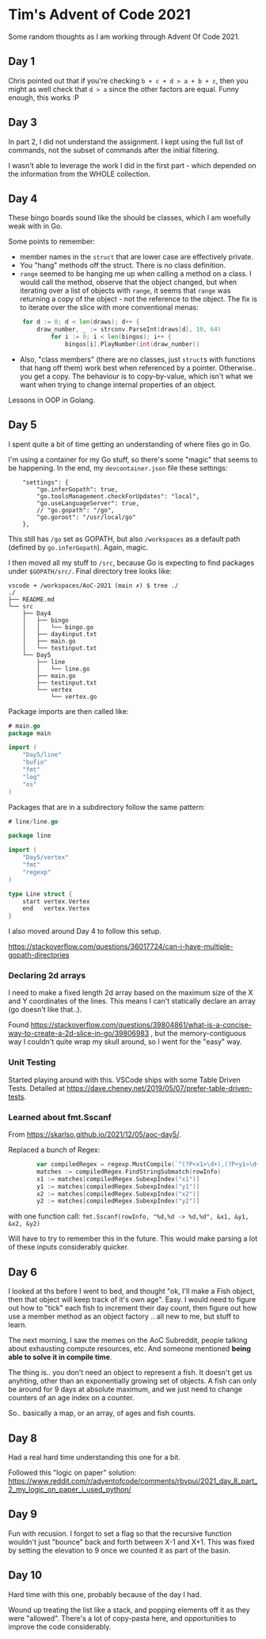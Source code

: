 # Tim's Advent of Code 2021

Some random thoughts as I am working through Advent Of Code 2021.

## Day 1

Chris pointed out that if you're checking `b + c + d > a + b + c`, then you might as well check that `d > a` since the other factors are equal. Funny enough, this works :P

## Day 3

In part 2, I did not understand the assignment. I kept using the full list of commands, not the subset of commands after the initial filtering.

I wasn't able to leverage the work I did in the first part - which depended on the information from the WHOLE collection.

## Day 4

These bingo boards sound like the should be classes, which I am woefully weak with in Go.

Some points to remember:
- member names in the `struct` that are lower case are effectively private.
- You "hang" methods off the struct. There is no class definition.
- `range` seemed to be hanging me up when calling a method on a class.  I would call the method, observe that the object changed, but when iterating over a list of objects with `range`, it seems that `range` was returning a copy of the object - not the reference to the object.  The fix is to iterate over the slice with more conventional menas:

```go
	for d := 0; d < len(draws); d++ {
		draw_number, _ := strconv.ParseInt(draws[d], 10, 64)
			for i := 0; i < len(bingos); i++ {
				bingos[i].PlayNumber(int(draw_number))
```
- Also, "class members" (there are no classes, just `struct`s with functions that hang off them) work best when referenced by a pointer.  Otherwise..  you get a copy. The behaviour is to copy-by-value, which isn't what we want when trying to change internal properties of an object.

Lessons in OOP in Golang.

## Day 5

I spent quite a bit of time getting an understanding of where files go in Go.

I'm using a container for my Go stuff, so there's some "magic" that seems to be happening.  In the end, my `devcontainer.json` file these settings:

```
	"settings": {
		"go.inferGopath": true,
		"go.toolsManagement.checkForUpdates": "local",
		"go.useLanguageServer": true,
		// "go.gopath": "/go",
		"go.goroot": "/usr/local/go"
	},
```

This still has `/go` set as GOPATH, but also `/workspaces` as a default path (defined by `go.inferGopath`).  Again, magic.

I then moved all my stuff to `/src`, because Go is expecting to find packages under `$GOPATH/src/`.  Final directory tree looks like:
```
vscode ➜ /workspaces/AoC-2021 (main ✗) $ tree ./
./
├── README.md
└── src
    ├── Day4
    │   ├── bingo
    │   │   └── bingo.go
    │   ├── day4input.txt
    │   ├── main.go
    │   └── testinput.txt
    └── Day5
        ├── line
        │   └── line.go
        ├── main.go
        ├── testinput.txt
        └── vertex
            └── vertex.go
```

Package imports are then called like:

```go
# main.go
package main

import (
	"Day5/line"
	"bufio"
	"fmt"
	"log"
	"os"
)
```

Packages that are in a subdirectory follow the same pattern:
```go
# line/line.go

package line

import (
	"Day5/vertex"
	"fmt"
	"regexp"
)

type Line struct {
	start vertex.Vertex
	end   vertex.Vertex
}
```

I also moved around Day 4 to follow this setup.

https://stackoverflow.com/questions/36017724/can-i-have-multiple-gopath-directories

### Declaring 2d arrays
I need to make a fixed length 2d array based on the maximum size of the X and Y coordinates of the lines.  This means I can't statically declare an array (go doesn't like that..).

Found https://stackoverflow.com/questions/39804861/what-is-a-concise-way-to-create-a-2d-slice-in-go/39806983 , but the memory-contiguous way I couldn't quite wrap my skull around, so I went for the "easy" way.

### Unit Testing

Started playing around with this.  VSCode ships with some Table Driven Tests.  Detailed at https://dave.cheney.net/2019/05/07/prefer-table-driven-tests.

### Learned about fmt.Sscanf

From https://skarlso.github.io/2021/12/05/aoc-day5/.

Replaced a bunch of Regex:
```go
		var compiledRegex = regexp.MustCompile(`^(?P<x1>\d+),(?P<y1>\d+) -> (?P<x2>\d+),(?P<y2>\d+)$`)
		matches := compiledRegex.FindStringSubmatch(rowInfo)
		x1 := matches[compiledRegex.SubexpIndex("x1")]
		y1 := matches[compiledRegex.SubexpIndex("y1")]
		x2 := matches[compiledRegex.SubexpIndex("x2")]
		y2 := matches[compiledRegex.SubexpIndex("y2")]
```

with one function call: `fmt.Sscanf(rowInfo, "%d,%d -> %d,%d", &x1, &y1, &x2, &y2)`

Will have to try to remember this in the future. This would make parsing a lot of these inputs considerably quicker.

## Day 6

I looked at ths before I went to bed, and thought "ok, I'll make a Fish object, then that object will keep track of it's own age".  Easy. I would need to figure out how to "tick" each fish to increment their day count, then figure out how use a member method as an object factory ..  all new to me, but stuff to learn.

The next morning, I saw the memes on the AoC Subreddit, people talking about exhausting compute resources, etc.  And someone mentioned **being able to solve it in compile time**.

The thing is..  you don't need an object to represent a fish. It doesn't get us anyhting, other than an exponentially growing set of objects. A fish can only be around for 9 days at absolute maximum, and we just need to change counters of an age index on a counter.

So..  basically a map, or an array, of ages and fish counts.

## Day 8

Had a real hard time understanding this one for a bit.

Followed this "logic on paper" solution:
https://www.reddit.com/r/adventofcode/comments/rbvpui/2021_day_8_part_2_my_logic_on_paper_i_used_python/

## Day 9

Fun with recusion. I forgot to set a flag so that the recursive function wouldn't just "bounce" back and forth between X-1 and X+1. This was fixed by setting the elevation to 9 once we counted it as part of the basin.

## Day 10

Hard time with this one, probably because of the day I had.

Wound up treating the list like a stack, and popping elements off it as they were "allowed".  There's a lot of copy-pasta here, and opportunities to improve the code considerably.
